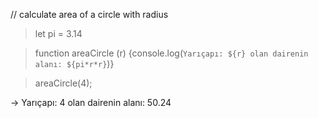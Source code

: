 // calculate area of a circle with radius
> let pi = 3.14

> function areaCircle (r) {console.log(`Yarıçapı: ${r} olan dairenin alanı: ${pi*r*r}`)}

> areaCircle(4);

-> Yarıçapı: 4 olan dairenin alanı: 50.24